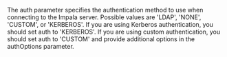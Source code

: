  The auth parameter specifies the authentication method to use when connecting to the Impala server. Possible values are 'LDAP', 'NONE', 'CUSTOM', or 'KERBEROS'. If you are using Kerberos authentication, you should set auth to 'KERBEROS'. If you are using custom authentication, you should set auth to 'CUSTOM' and provide additional options in the authOptions parameter.